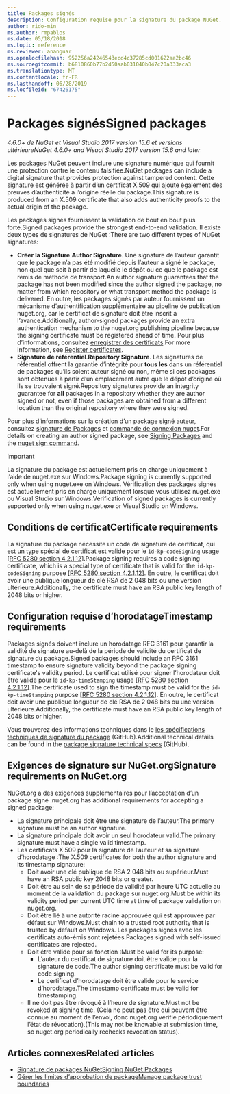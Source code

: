 ```yaml
---
title: Packages signés
description: Configuration requise pour la signature du package NuGet.
author: rido-min
ms.author: rmpablos
ms.date: 05/18/2018
ms.topic: reference
ms.reviewer: ananguar
ms.openlocfilehash: 952256a24246543ecd4c37285cd001622aa2bc46
ms.sourcegitcommit: b6810860b77b2d50aab031040b047c20a333aca3
ms.translationtype: MT
ms.contentlocale: fr-FR
ms.lasthandoff: 06/28/2019
ms.locfileid: "67426175"
---
```

# <a name="signed-packages"></a><span data-ttu-id="d947b-103">Packages signés</span><span class="sxs-lookup"><span data-stu-id="d947b-103">Signed packages</span></span>

<span data-ttu-id="d947b-104">*4.6.0+ de NuGet et Visual Studio 2017 version 15.6 et versions ultérieure*</span><span class="sxs-lookup"><span data-stu-id="d947b-104">*NuGet 4.6.0+ and Visual Studio 2017 version 15.6 and later*</span></span>

<span data-ttu-id="d947b-105">Les packages NuGet peuvent inclure une signature numérique qui fournit une protection contre le contenu falsifiée.</span><span class="sxs-lookup"><span data-stu-id="d947b-105">NuGet packages can include a digital signature that provides protection against tampered content.</span></span> <span data-ttu-id="d947b-106">Cette signature est générée à partir d’un certificat X.509 qui ajoute également des preuves d’authenticité à l’origine réelle du package.</span><span class="sxs-lookup"><span data-stu-id="d947b-106">This signature is produced from an X.509 certificate that also adds authenticity proofs to the actual origin of the package.</span></span>

<span data-ttu-id="d947b-107">Les packages signés fournissent la validation de bout en bout plus forte.</span><span class="sxs-lookup"><span data-stu-id="d947b-107">Signed packages provide the strongest end-to-end validation.</span></span> <span data-ttu-id="d947b-108">Il existe deux types de signatures de NuGet :</span><span class="sxs-lookup"><span data-stu-id="d947b-108">There are two different types of NuGet signatures:</span></span>
- <span data-ttu-id="d947b-109">**Créer la Signature**.</span><span class="sxs-lookup"><span data-stu-id="d947b-109">**Author Signature**.</span></span> <span data-ttu-id="d947b-110">Une signature de l’auteur garantit que le package n’a pas été modifié depuis l’auteur a signé le package, non quel que soit à partir de laquelle le dépôt ou ce que le package est remis de méthode de transport.</span><span class="sxs-lookup"><span data-stu-id="d947b-110">An author signature guarantees that the package has not been modified since the author signed the package, no matter from which repository or what transport method the package is delivered.</span></span> <span data-ttu-id="d947b-111">En outre, les packages signés par auteur fournissent un mécanisme d’authentification supplémentaire au pipeline de publication nuget.org, car le certificat de signature doit être inscrit à l’avance.</span><span class="sxs-lookup"><span data-stu-id="d947b-111">Additionally, author-signed packages provide an extra authentication mechanism to the nuget.org publishing pipeline because the signing certificate must be registered ahead of time.</span></span> <span data-ttu-id="d947b-112">Pour plus d’informations, consultez [enregistrer des certificats](#signature-requirements-on-nugetorg).</span><span class="sxs-lookup"><span data-stu-id="d947b-112">For more information, see [Register certificates](#signature-requirements-on-nugetorg).</span></span>
- <span data-ttu-id="d947b-113">**Signature de référentiel**.</span><span class="sxs-lookup"><span data-stu-id="d947b-113">**Repository Signature**.</span></span> <span data-ttu-id="d947b-114">Les signatures de référentiel offrent la garantie d’intégrité pour **tous les** dans un référentiel de packages qu’ils soient auteur signé ou non, même si ces packages sont obtenues à partir d’un emplacement autre que le dépôt d’origine où ils se trouvaient signé.</span><span class="sxs-lookup"><span data-stu-id="d947b-114">Repository signatures provide an integrity guarantee for **all** packages in a repository whether they are author signed or not, even if those packages are obtained from a different location than the original repository where they were signed.</span></span>   

<span data-ttu-id="d947b-115">Pour plus d’informations sur la création d’un package signé auteur, consultez [signature de Packages](../create-packages/Sign-a-package.md) et [commande de connexion nuget](../tools/cli-ref-sign.md).</span><span class="sxs-lookup"><span data-stu-id="d947b-115">For details on creating an author signed package, see [Signing Packages](../create-packages/Sign-a-package.md) and the [nuget sign command](../tools/cli-ref-sign.md).</span></span>

> [!Important]
> <span data-ttu-id="d947b-116">La signature du package est actuellement pris en charge uniquement à l’aide de nuget.exe sur Windows.</span><span class="sxs-lookup"><span data-stu-id="d947b-116">Package signing is currently supported only when using nuget.exe on Windows.</span></span> <span data-ttu-id="d947b-117">Vérification des packages signés est actuellement pris en charge uniquement lorsque vous utilisez nuget.exe ou Visual Studio sur Windows.</span><span class="sxs-lookup"><span data-stu-id="d947b-117">Verification of signed packages is currently supported only when using nuget.exe or Visual Studio on Windows.</span></span>

## <a name="certificate-requirements"></a><span data-ttu-id="d947b-118">Conditions de certificat</span><span class="sxs-lookup"><span data-stu-id="d947b-118">Certificate requirements</span></span>

<span data-ttu-id="d947b-119">La signature du package nécessite un code de signature de certificat, qui est un type spécial de certificat est valide pour le `id-kp-codeSigning` usage [[RFC 5280 section 4.2.1.12](https://tools.ietf.org/html/rfc5280#section-4.2.1.12)].</span><span class="sxs-lookup"><span data-stu-id="d947b-119">Package signing requires a code signing certificate, which is a special type of certificate that is valid for the `id-kp-codeSigning` purpose [[RFC 5280 section 4.2.1.12](https://tools.ietf.org/html/rfc5280#section-4.2.1.12)].</span></span> <span data-ttu-id="d947b-120">En outre, le certificat doit avoir une publique longueur de clé RSA de 2 048 bits ou une version ultérieure.</span><span class="sxs-lookup"><span data-stu-id="d947b-120">Additionally, the certificate must have an RSA public key length of 2048 bits or higher.</span></span>

## <a name="timestamp-requirements"></a><span data-ttu-id="d947b-121">Configuration requise d’horodatage</span><span class="sxs-lookup"><span data-stu-id="d947b-121">Timestamp requirements</span></span>

<span data-ttu-id="d947b-122">Packages signés doivent inclure un horodatage RFC 3161 pour garantir la validité de signature au-delà de la période de validité du certificat de signature du package.</span><span class="sxs-lookup"><span data-stu-id="d947b-122">Signed packages should include an RFC 3161 timestamp to ensure signature validity beyond the package signing certificate's validity period.</span></span> <span data-ttu-id="d947b-123">Le certificat utilisé pour signer l’horodateur doit être valide pour le `id-kp-timeStamping` usage [[RFC 5280 section 4.2.1.12](https://tools.ietf.org/html/rfc5280#section-4.2.1.12)].</span><span class="sxs-lookup"><span data-stu-id="d947b-123">The certificate used to sign the timestamp must be valid for the `id-kp-timeStamping` purpose [[RFC 5280 section 4.2.1.12](https://tools.ietf.org/html/rfc5280#section-4.2.1.12)].</span></span> <span data-ttu-id="d947b-124">En outre, le certificat doit avoir une publique longueur de clé RSA de 2 048 bits ou une version ultérieure.</span><span class="sxs-lookup"><span data-stu-id="d947b-124">Additionally, the certificate must have an RSA public key length of 2048 bits or higher.</span></span>

<span data-ttu-id="d947b-125">Vous trouverez des informations techniques dans le [les spécifications techniques de signature du package](https://github.com/NuGet/Home/wiki/Package-Signatures-Technical-Details) (GitHub).</span><span class="sxs-lookup"><span data-stu-id="d947b-125">Additional technical details can be found in the [package signature technical specs](https://github.com/NuGet/Home/wiki/Package-Signatures-Technical-Details) (GitHub).</span></span>

## <a name="signature-requirements-on-nugetorg"></a><span data-ttu-id="d947b-126">Exigences de signature sur NuGet.org</span><span class="sxs-lookup"><span data-stu-id="d947b-126">Signature requirements on NuGet.org</span></span>

<span data-ttu-id="d947b-127">NuGet.org a des exigences supplémentaires pour l’acceptation d’un package signé :</span><span class="sxs-lookup"><span data-stu-id="d947b-127">nuget.org has additional requirements for accepting a signed package:</span></span>

- <span data-ttu-id="d947b-128">La signature principale doit être une signature de l’auteur.</span><span class="sxs-lookup"><span data-stu-id="d947b-128">The primary signature must be an author signature.</span></span>
- <span data-ttu-id="d947b-129">La signature principale doit avoir un seul horodateur valid.</span><span class="sxs-lookup"><span data-stu-id="d947b-129">The primary signature must have a single valid timestamp.</span></span>
- <span data-ttu-id="d947b-130">Les certificats X.509 pour la signature de l’auteur et sa signature d’horodatage :</span><span class="sxs-lookup"><span data-stu-id="d947b-130">The X.509 certificates for both the author signature and its timestamp signature:</span></span>
  - <span data-ttu-id="d947b-131">Doit avoir une clé publique de RSA 2 048 bits ou supérieur.</span><span class="sxs-lookup"><span data-stu-id="d947b-131">Must have an RSA public key 2048 bits or greater.</span></span>
  - <span data-ttu-id="d947b-132">Doit être au sein de sa période de validité par heure UTC actuelle au moment de la validation du package sur nuget.org.</span><span class="sxs-lookup"><span data-stu-id="d947b-132">Must be within its validity period per current UTC time at time of package validation on nuget.org.</span></span>
  - <span data-ttu-id="d947b-133">Doit être lié à une autorité racine approuvée qui est approuvée par défaut sur Windows.</span><span class="sxs-lookup"><span data-stu-id="d947b-133">Must chain to a trusted root authority that is trusted by default on Windows.</span></span> <span data-ttu-id="d947b-134">Les packages signés avec les certificats auto-émis sont rejetées.</span><span class="sxs-lookup"><span data-stu-id="d947b-134">Packages signed with self-issued certificates are rejected.</span></span>
  - <span data-ttu-id="d947b-135">Doit être valide pour sa fonction :</span><span class="sxs-lookup"><span data-stu-id="d947b-135">Must be valid for its purpose:</span></span> 
    - <span data-ttu-id="d947b-136">L’auteur du certificat de signature doit être valide pour la signature de code.</span><span class="sxs-lookup"><span data-stu-id="d947b-136">The author signing certificate must be valid for code signing.</span></span>
    - <span data-ttu-id="d947b-137">Le certificat d’horodatage doit être valide pour le service d’horodatage.</span><span class="sxs-lookup"><span data-stu-id="d947b-137">The timestamp certificate must be valid for timestamping.</span></span>
  - <span data-ttu-id="d947b-138">Il ne doit pas être révoqué à l’heure de signature.</span><span class="sxs-lookup"><span data-stu-id="d947b-138">Must not be revoked at signing time.</span></span> <span data-ttu-id="d947b-139">(Cela ne peut pas être qui peuvent être connue au moment de l’envoi, donc nuget.org vérifie périodiquement l’état de révocation).</span><span class="sxs-lookup"><span data-stu-id="d947b-139">(This may not be knowable at submission time, so nuget.org periodically rechecks revocation status).</span></span>
  
  
## <a name="related-articles"></a><span data-ttu-id="d947b-140">Articles connexes</span><span class="sxs-lookup"><span data-stu-id="d947b-140">Related articles</span></span>

- [<span data-ttu-id="d947b-141">Signature de packages NuGet</span><span class="sxs-lookup"><span data-stu-id="d947b-141">Signing NuGet Packages</span></span>](../create-packages/Sign-a-Package.md)
- [<span data-ttu-id="d947b-142">Gérer les limites d’approbation de package</span><span class="sxs-lookup"><span data-stu-id="d947b-142">Manage package trust boundaries</span></span>](../consume-packages/installing-signed-packages.md)
